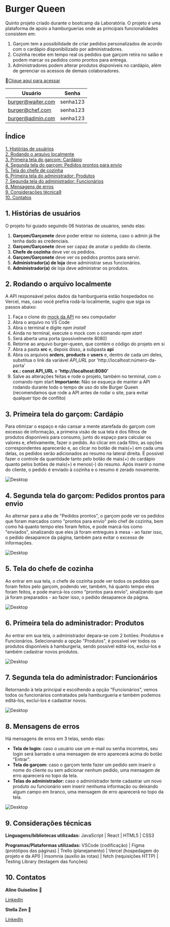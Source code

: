 # Burger Queen

Quinto projeto criado durante o bootcamp da Laboratória. O projeto é uma plataforma de apoio a hamburguerias onde as principais funcionalidades consistem em: 
1. Garçom tem a possibilidade de criar pedidos personalizados de acordo com o cardápio disponibilizado por administradores.
2. Cozinha recebe em tempo real os pedidos que garçom retira no salão e podem marcar os pedidos como prontos para entrega. 
3. Administradores podem alterar produtos disponíveis no cardápio, além de gerenciar os acessos de demais colaboradores. 

🔗[Clique aqui para acessar](https://burger-queen-three.vercel.app/)

| Usuário  | Senha |
| ------------- | ------------- |
| burger@waiter.com  | senha123  |
| burger@chef.com  | senha123  |
| burger@admin.com | senha123 |

## Índice
[1. Histórias de usuários](#1-histórias-de-usuários)  
[2. Rodando o arquivo localmente](#2-rodando-o-arquivo-localmente)  
[3. Primeira tela do garçom: Cardápio](#3-primeira-tela-do-garçom-cardápio)  
[4. Segunda tela do garçom: Pedidos prontos para envio](#4-segunda-tela-do-garçom-pedidos-prontos-para-envio)  
[5. Tela do chefe de cozinha](#5-tela-do-chefe-de-cozinha)  
[6. Primeira tela do administrador: Produtos](#6-primeira-tela-do-administrador-produtos)  
[7. Segunda tela do administrador: Funcionários](#7-segunda-tela-do-administrador-funcionários)  
[8. Mensagens de erros](#8-mensagens-de-erros)  
[9. Considerações técnica9](#9-considerações-técnicas)  
[10. Contatos](#10-contatos)

## 1. Histórias de usuários
O projeto foi guiado seguindo 06 histórias de usuários, sendo elas:

1. **Garçom/Garçonete** deve poder entrar no sistema, caso o admin já lhe tenha dado as credenciais.
2. **Garçom/Garçonete** deve ser capaz de anotar o pedido do cliente.
3. **Chefe de cozinha** deve ver os pedidos.
4. **Garçom/Garçonete** deve ver os pedidos prontos para servir.
5. **Administrador(a) de loja** deve administrar seus funcionários.
6. **Administrador(a)** de loja deve administrar os produtos.

## 2. Rodando o arquivo localmente

A API responsável pelos dados da hamburgueria estão hospedados no Vercel, mas, caso você prefira rodá-la localmente, sugiro que siga os passos abaixo:

1. Faça o clone do [mock da API](https://github.com/AlineGuiseline/burger-queen-api-mock) no seu computador
2. Abra o arquivo no VS Code
3. Abra o terminal e digite *npm install*
4. Ainda no terminal, execute o mock com o comando *npm start*
5. Será aberta uma porta (possivelmente 8080)
6. Retorne ao arquivo burger-queen, que contém o código do projeto em si
7. Abra a pasta **src** e, depois disso, a subpasta **api**
8. Abra os arquivos **orders**, **products** e **users** e, dentro de cada um deles, substitua o link da variável *API_URL* por 'http://localhost:número-da-porta'  
 **ex.: const API_URL = 'http://localhost:8080'**
9. Salve as alterações feitas e rode o projeto, também no terminal, com o comando npm start
**Importante:** Nâo se esqueça de manter a API rodando durante todo o tempo de uso do site Burger Queen (recomendamos que rode a API antes de rodar o site, para evitar qualquer tipo de conflito)
## 3. Primeira tela do garçom: Cardápio
Para otimizar o espaço e não cansar a mente atarefada do garçom com excesso de informação, a primeira visão de sua tela é dos filtros de produtos disponíveis para consumo, junto do espaço para calcular os valores e, efetivamente, fazer o pedido. Ao clicar em cada filtro, as opções correspondentes aparecerão e, ao clicar no botão de mais(+) em cada uma delas, os pedidos serão adicionados ao resumo na lateral direita. É possível fazer o controle da quantidade tanto pelo botão de mais(+) do cardápio quanto pelos botões de mais(+) e menos(-) do resumo. Após inserir o nome do cliente, o pedido é enviado à cozinha e o resumo é zerado novamente.

![Desktop](./src/assets/readme/waiter%20first%20screen.gif)

## 4. Segunda tela do garçom: Pedidos prontos para envio
Ao alternar para a aba de "Pedidos prontos", o garçom pode ver os pedidos que foram marcados como "prontos para envio" pelo chef de cozinha, bem como há quanto tempo eles foram feitos, e pode marcá-los como "enviados", sinalizando que eles já foram entregues à mesa - ao fazer isso, o pedido desaparece da página, também para evitar o excesso de informações.

![Desktop](./src/assets/readme/waiter%20second%20screen.gif)

## 5. Tela do chefe de cozinha
Ao entrar em sua tela, o chefe de cozinha pode ver todos os pedidos que foram feitos pelo garçom, podendo ver, também, há quanto tempo eles foram feitos, e pode marcá-los como "prontos para envio", sinalizando que já foram preparados - ao fazer isso, o pedido desaparece da página.

![Desktop](./src/assets/readme/chef%20screen.gif)

## 6. Primeira tela do administrador: Produtos
Ao entrar em sua tela, o administrador depara-se com 2 botões: Produtos e Funcionários. Selecionando a opção "Produtos", é possível ver todos os produtos disponíveis à hamburgeria, sendo possível editá-los, excluí-los e também cadastrar novos produtos.

![Desktop](./src/assets/readme/admin%20first%20screen.gif)
## 7. Segunda tela do administrador: Funcionários
Retornando à tela principal e escolhendo a opção "Funcionários", vemos todos os funcionários contratados pela hamburgueria e também podemos editá-los, excluí-los e cadastrar novos.

![Desktop](./src/assets/readme/admin%20second%20screen.gif)

## 8. Mensagens de erros
Há mensagens de erros em 3 telas, sendo elas:
- **Tela de login:** caso o usuário use um e-mail ou senha incorretos, seu login será barrado e uma mensagem de erro aparecerá acima do botão "Entrar".
- **Tela do garçom:** caso o garçom tente fazer um pedido sem inserir o nome do cliente ou sem adicionar nenhum pedido, uma mensagem de erro aparecerá no topo da tela.
- **Telas do administrador:** caso o administrador tente cadastrar um novo produto ou funcionário sem inserir nenhuma informação ou deixando algum campo em branco, uma mensagem de erro aparecerá no topo da tela.

![Desktop](./src/assets/readme/erros.png)
## 9. Considerações técnicas

**Linguagens/bibliotecas utilizadas:** JavaScript | React | HTML5 | CSS3

**Programas/Plataformas utilizadas:** VSCode (codificação) | Figma (protótipos das páginas) | Trello (planejamento) | Vercel (hospedagem do projeto e da API) | Insomnia (auxílio às rotas) | fetch (requisições HTTP) | Testing Library (testagem das funções)

## 10. Contatos

**Aline Guiseline** 💙 

[LinkedIn](https://www.linkedin.com/in/alineguiseline/)


**Stella Zen** 💙 

[LinkedIn](https://www.linkedin.com/in/stella-zen-690569197/)